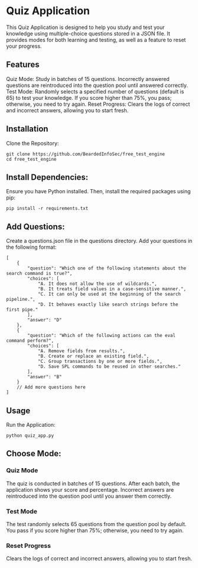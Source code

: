 # Quiz Application
This Quiz Application is designed to help you study and test your knowledge using multiple-choice questions stored in a JSON file. It provides modes for both learning and testing, as well as a feature to reset your progress.

## Features
Quiz Mode: Study in batches of 15 questions. Incorrectly answered questions are reintroduced into the question pool until answered correctly.
Test Mode: Randomly selects a specified number of questions (default is 65) to test your knowledge. If you score higher than 75%, you pass; otherwise, you need to try again.
Reset Progress: Clears the logs of correct and incorrect answers, allowing you to start fresh.

## Installation
Clone the Repository:

```
git clone https://github.com/BeardedInfoSec/free_test_engine
cd free_test_engine
```
## Install Dependencies:
Ensure you have Python installed. Then, install the required packages using pip:

```pip install -r requirements.txt```

## Add Questions:
Create a questions.json file in the questions directory. 
Add your questions in the following format:
```
[
    {
        "question": "Which one of the following statements about the search command is true?",
        "choices": [
            "A. It does not allow the use of wildcards.",
            "B. It treats field values in a case-sensitive manner.",
            "C. It can only be used at the beginning of the search pipeline.",
            "D. It behaves exactly like search strings before the first pipe."
        ],
        "answer": "D"
    },
    {
        "question": "Which of the following actions can the eval command perform?",
        "choices": [
            "A. Remove fields from results.",
            "B. Create or replace an existing field.",
            "C. Group transactions by one or more fields.",
            "D. Save SPL commands to be reused in other searches."
        ],
        "answer": "B"
    }
    // Add more questions here
]
```
## Usage
Run the Application:
```
python quiz_app.py
```
## Choose Mode:

### Quiz Mode
The quiz is conducted in batches of 15 questions.
After each batch, the application shows your score and percentage.
Incorrect answers are reintroduced into the question pool until you answer them correctly.
### Test Mode
The test randomly selects 65 questions from the question pool by default.
You pass if you score higher than 75%; otherwise, you need to try again.
### Reset Progress
Clears the logs of correct and incorrect answers, allowing you to start fresh.

